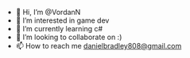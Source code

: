 - 👋 Hi, I’m @VordanN
- 👀 I’m interested in game dev
- 🌱 I’m currently learning c#
- 💞️ I’m looking to collaborate on  :)
- 📫 How to reach me danielbradley808@gmail.com

<!---
VordanN/VordanN is a ✨ special ✨ repository because its `README.md` (this file) appears on your GitHub profile.
You can click the Preview link to take a look at your changes.
--->
